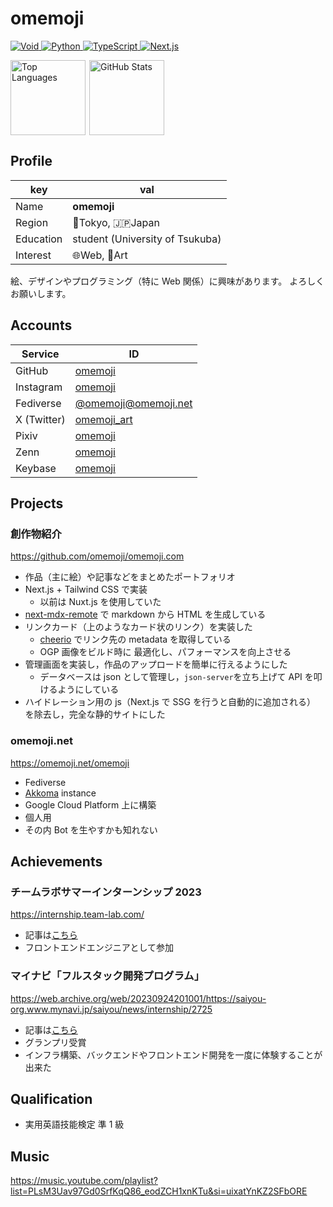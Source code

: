 # omemoji

<p align=left>
<a href="https://voidlinux.org">
<img alt="Void" src="https://img.shields.io/badge/Void%20Linux-478061.svg?logo=voidlinux&logoColor=ffffff&style=flat"/>
</a>
</a>
<a href="https://python.org">
<img alt="Python" src="https://img.shields.io/badge/Python-3776AB.svg?logo=python&logoColor=ffffff&style=flat"/>
</a>
<a href="https://typescriptlang.org">
<img alt="TypeScript" src="https://img.shields.io/badge/TypeScript-3178C6.svg?logo=typescript&logoColor=ffffff&style=flat"/>
</a>
<a href="https://nextjs.org">
<img alt="Next.js" src="https://img.shields.io/badge/Next.js-000000.svg?logo=next.js&logoColor=ffffff&style=flat"/>
</a>
</p>

<div align=left  >
<img src="https://github-readme-stats.vercel.app/api/top-langs/?username=omemoji&theme=transparent&layout=compact" alt="Top Languages" style="margin-right:6px;" height="120"><img src="https://github-readme-stats.vercel.app/api?username=omemoji&theme=transparent&show_icons=true" alt="GitHub Stats" height="120">
</div>

## Profile

| key       | val                             |
| --------- | ------------------------------- |
| Name      | **omemoji**                     |
| Region    | 🗼Tokyo, 🇯🇵Japan                |
| Education | student (University of Tsukuba) |
| Interest  | 🌐Web, 🎨Art                    |

絵、デザインやプログラミング（特に Web 関係）に興味があります。
よろしくお願いします。

## Accounts

| Service     | ID                                                  |
| ----------- | --------------------------------------------------- |
| GitHub      | [omemoji](https://github.com/omemoji)               |
| Instagram   | [omemoji](https://instagram.com/omemoji)            |
| Fediverse   | [@omemoji@omemoji.net](https://omemoji.net/omemoji) |
| X (Twitter) | [omemoji_art](https://twitter.com/omemoji_art)      |
| Pixiv       | [omemoji](https://www.pixiv.net/users/65949346)     |
| Zenn        | [omemoji](https://zenn.dev/omemoji)                 |
| Keybase     | [omemoji](https://keybase.io/omemoji)               |

## Projects

### 創作物紹介

https://github.com/omemoji/omemoji.com

- 作品（主に絵）や記事などをまとめたポートフォリオ
- Next.js + Tailwind CSS で実装
  - 以前は Nuxt.js を使用していた
- [next-mdx-remote](https://github.com/hashicorp/next-mdx-remote) で markdown から HTML を生成している
- リンクカード（上のようなカード状のリンク）を実装した
  - [cheerio](https://github.com/cheeriojs/cheerio) でリンク先の metadata を取得している
  - OGP 画像をビルド時に 最適化し、パフォーマンスを向上させる
- 管理画面を実装し，作品のアップロードを簡単に行えるようにした
  - データベースは json として管理し，`json-server`を立ち上げて API を叩けるようにしている
- ハイドレーション用の js（Next.js で SSG を行うと自動的に追加される） を除去し，完全な静的サイトにした

### omemoji.net

https://omemoji.net/omemoji

- Fediverse
- [Akkoma](https://akkoma.social/) instance
- Google Cloud Platform 上に構築
- 個人用
- その内 Bot を生やすかも知れない

## Achievements

### チームラボサマーインターンシップ 2023

https://internship.team-lab.com/

- 記事は[こちら](https://omemoji.com/articles/teamlab/)
- フロントエンドエンジニアとして参加

### マイナビ「フルスタック開発プログラム」

https://web.archive.org/web/20230924201001/https://saiyou-org.www.mynavi.jp/saiyou/news/internship/2725

- 記事は[こちら](https://omemoji.com/articles/mynavi_hackathon/)
- グランプリ受賞
- インフラ構築、バックエンドやフロントエンド開発を一度に体験することが出来た

## Qualification

- 実用英語技能検定 準 1 級

## Music

https://music.youtube.com/playlist?list=PLsM3Uav97Gd0SrfKqQ86_eodZCH1xnKTu&si=uixatYnKZ2SFbORE
